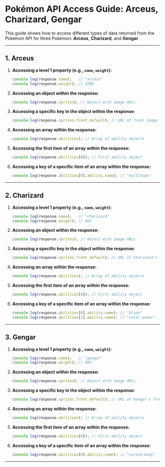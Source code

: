 # Pokémon API Access Guide: Arceus, Charizard, Gengar

This guide shows how to access different types of data returned from the Pokémon API for three Pokémon: **Arceus**, **Charizard**, and **Gengar**.

---

##  **1. Arceus**

1. **Accessing a level 1 property (e.g., `name`, `weight`):**
    ```javascript
    console.log(response.name);   // "arceus"
    console.log(response.weight); // 3200
    ```

2. **Accessing an object within the response:**
    ```javascript
    console.log(response.sprites); // Object with image URLs
    ```

3. **Accessing a specific key in the object within the response:**
    ```javascript
    console.log(response.sprites.front_default); // URL of front image
    ```

4. **Accessing an array within the response:**
    ```javascript
    console.log(response.abilities); // Array of ability objects
    ```

5. **Accessing the first item of an array within the response:**
    ```javascript
    console.log(response.abilities[0]); // First ability object
    ```

6. **Accessing a key of a specific item of an array within the response:**
    ```javascript
    console.log(response.abilities[0].ability.name); // "multitype"
    ```

---

##  **2. Charizard**

1. **Accessing a level 1 property (e.g., `name`, `weight`):**
    ```javascript
    console.log(response.name);   // "charizard"
    console.log(response.weight); // 905
    ```

2. **Accessing an object within the response:**
    ```javascript
    console.log(response.sprites); // Object with image URLs
    ```

3. **Accessing a specific key in the object within the response:**
    ```javascript
    console.log(response.sprites.front_default); // URL of Charizard's front image
    ```

4. **Accessing an array within the response:**
    ```javascript
    console.log(response.abilities); // Array of ability objects
    ```

5. **Accessing the first item of an array within the response:**
    ```javascript
    console.log(response.abilities[0]); // First ability object
    ```

6. **Accessing a key of a specific item of an array within the response:**
    ```javascript
    console.log(response.abilities[0].ability.name); // "blaze"
    console.log(response.abilities[1].ability.name); // "solar-power"
    ```

---

##  **3. Gengar**

1. **Accessing a level 1 property (e.g., `name`, `weight`):**
    ```javascript
    console.log(response.name);   // "gengar"
    console.log(response.weight); // 405
    ```

2. **Accessing an object within the response:**
    ```javascript
    console.log(response.sprites); // Object with image URLs
    ```

3. **Accessing a specific key in the object within the response:**
    ```javascript
    console.log(response.sprites.front_default); // URL of Gengar's front image
    ```

4. **Accessing an array within the response:**
    ```javascript
    console.log(response.abilities); // Array of ability objects
    ```

5. **Accessing the first item of an array within the response:**
    ```javascript
    console.log(response.abilities[0]); // First ability object
    ```

6. **Accessing a key of a specific item of an array within the response:**
    ```javascript
    console.log(response.abilities[0].ability.name); // "cursed-body"
    ```

---

